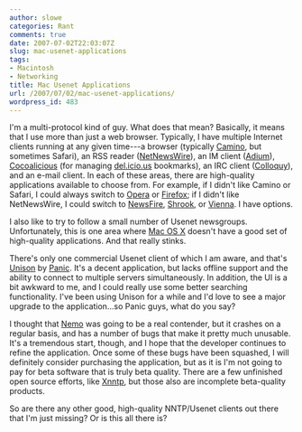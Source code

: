 ```yaml
---
author: slowe
categories: Rant
comments: true
date: 2007-07-02T22:03:07Z
slug: mac-usenet-applications
tags:
- Macintosh
- Networking
title: Mac Usenet Applications
url: /2007/07/02/mac-usenet-applications/
wordpress_id: 483
---
```


I'm a multi-protocol kind of guy. What does that mean? Basically, it means that I use more than just a web browser. Typically, I have multiple Internet clients running at any given time---a browser (typically [Camino](http://www.caminobrowser.org/), but sometimes Safari), an RSS reader ([NetNewsWire](http://www.newsgator.com/Individuals/NetNewsWire/)), an IM client ([Adium](http://www.adiumx.com/)), [Cocoalicious](http://alittledrop.com/cocoalicious/) (for managing [del.icio.us](http://del.icio.us/) bookmarks), an IRC client ([Colloquy](http://www.colloquy.info)), and an e-mail client. In each of these areas, there are high-quality applications available to choose from. For example, if I didn't like Camino or Safari, I could always switch to [Opera](http://www.opera.com/products/desktop/) or [Firefox](http://www.mozilla.com/en-US/firefox/); if I didn't like NetNewsWire, I could switch to [NewsFire](http://www.newsfirerss.com/), [Shrook](http://www.utsire.com/shrook/), or [Vienna](http://www.opencommunity.co.uk/vienna2.php). I have options.

I also like to try to follow a small number of Usenet newsgroups. Unfortunately, this is one area where [Mac OS X](http://www.apple.com/macosx/) doesn't have a good set of high-quality applications. And that really stinks.

There's only one commercial Usenet client of which I am aware, and that's [Unison](http://www.panic.com/unison/) by [Panic](http://www.panic.com/). It's a decent application, but lacks offline support and the ability to connect to multiple servers simultaneously. In addition, the UI is a bit awkward to me, and I could really use some better searching functionality. I've been using Unison for a while and I'd love to see a major upgrade to the application...so Panic guys, what do you say?

I thought that [Nemo](http://www.malcom-mac.com/nemo/) was going to be a real contender, but it crashes on a regular basis, and has a number of bugs that make it pretty much unusable. It's a tremendous start, though, and I hope that the developer continues to refine the application. Once some of these bugs have been squashed, I will definitely consider purchasing the application, but as it is I'm not going to pay for beta software that is truly beta quality. There are a few unfinished open source efforts, like [Xnntp](http://www.edv-consulting-berlin.de/Xnntp/), but those also are incomplete beta-quality products.

So are there any other good, high-quality NNTP/Usenet clients out there that I'm just missing? Or is this all there is?

